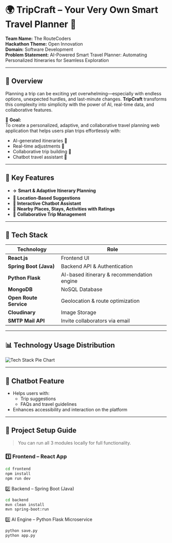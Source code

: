 # 🌍 TripCraft – Your Very Own Smart Travel Planner 🚀

**Team Name:** The RouteCoders  
**Hackathon Theme:** Open Innovation  
**Domain:** Software Development  
**Problem Statement:** AI-Powered Smart Travel Planner: Automating Personalized Itineraries for Seamless Exploration

---

## 📌 Overview

Planning a trip can be exciting yet overwhelming—especially with endless options, unexpected hurdles, and last-minute changes. **TripCraft** transforms this complexity into simplicity with the power of AI, real-time data, and collaborative features.

🎯 **Goal:**  
To create a personalized, adaptive, and collaborative travel planning web application that helps users plan trips effortlessly with:

- AI-generated itineraries 🧠
- Real-time adjustments 🔁
- Collaborative trip building 🤝
- Chatbot travel assistant 🤖

---

## 🧠 Key Features

- ✈️ **Smart & Adaptive Itinerary Planning**  
- 📍 **Location-Based Suggestions**  
- 💬 **Interactive Chatbot Assistant** 
- 📸 **Nearby Places, Stays, Activities with Ratings**  
- 🤝 **Collaborative Trip Management**  
---

## 🧰 Tech Stack

| Technology | Role |
|-----------|------|
| **React.js** | Frontend UI |
| **Spring Boot (Java)** | Backend API & Authentication |
| **Python Flask** | AI-based itinerary & recommendation engine |
| **MongoDB** | NoSQL Database |
| **Open Route Service** | Geolocation & route optimization |
| **Cloudinary** | Image Storage |
| **SMTP Mail API** | Invite collaborators via email |

---

## 📊 Technology Usage Distribution

![Tech Stack Pie Chart](https://quickchart.io/chart?c={type:'pie',data:{labels:['Python','Java','React'],datasets:[{data:[40,35,25]}]},options:{plugins:{legend:{position:'right'}}}})

---

## 🤖 Chatbot Feature

- Helps users with:
  - Trip suggestions
  - FAQs and travel guidelines
- Enhances accessibility and interaction on the platform

---

## 🚀 Project Setup Guide

> You can run all 3 modules locally for full functionality.

### 1️⃣ Frontend – React App

```bash
cd frontend
npm install
npm run dev 
```

2️⃣ Backend – Spring Boot (Java)
```bash
cd backend
mvn clean install
mvn spring-boot:run
```

3️⃣ AI Engine – Python Flask Microservice
```bash
python save.py
python app.py
```